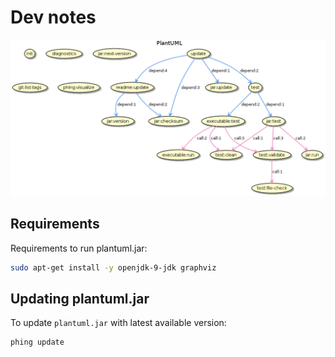 Dev notes
=========

![Phing targets](./build.png)


Requirements
------------

Requirements to run plantuml.jar:

```bash
sudo apt-get install -y openjdk-9-jdk graphviz
```

Updating plantuml.jar
---------------------

To update `plantuml.jar` with latest available version: 

```bash
phing update
```

